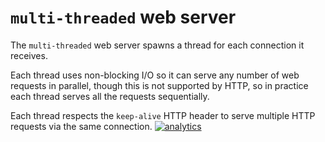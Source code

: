 # `multi-threaded` web server

The `multi-threaded` web server spawns a thread for each connection it receives.

Each thread uses non-blocking I/O so it can serve any number of web requests in parallel,
though this is not supported by HTTP, so in practice each thread serves all the requests sequentially.

Each thread respects the `keep-alive` HTTP header to serve multiple HTTP requests via the same connection. 
[![analytics](https://www.google-analytics.com/collect?v=1&aip=1&t=pageview&_s=1&ds=github&dr=https%3A%2F%2Fgithub.com%2Fnetdata%2Fnetdata&dl=https%3A%2F%2Fmy-netdata.io%2Fgithub%2Fweb%2Fserver%2Fmulti%2FREADME&_u=MAC~&cid=5792dfd7-8dc4-476b-af31-da2fdb9f93d2&tid=UA-64295674-3)]()
